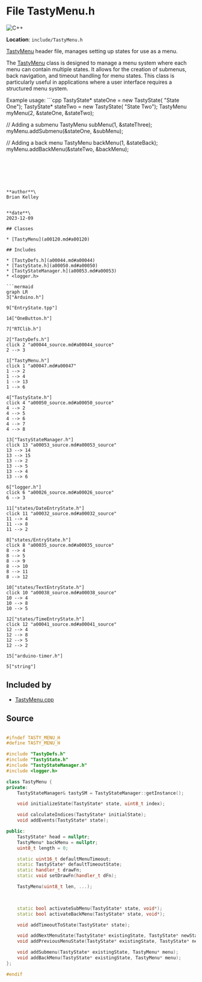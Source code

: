 <a id="a00047"></a>
# File TastyMenu.h

![][C++]

**Location**: `include/TastyMenu.h`

[TastyMenu](a00120.md#a00120) header file, manages setting up states for use as a menu.

The [TastyMenu](a00120.md#a00120) class is designed to manage a menu system where each menu can contain multiple states. It allows for the creation of submenus, back navigation, and timeout handling for menu states. This class is particularly useful in applications where a user interface requires a structured menu system.





Example usage: ```cpp
TastyState* stateOne = new TastyState( "State One");
TastyState* stateTwo = new TastyState( "State Two");
TastyMenu myMenu(2, &stateOne, &stateTwo);

// Adding a submenu
TastyMenu subMenu(1, &stateThree);
myMenu.addSubmenu(&stateOne, &subMenu);

// Adding a back menu
TastyMenu backMenu(1, &stateBack);
myMenu.addBackMenu(&stateTwo, &backMenu);
```






**author**\
Brian Kelley


**date**\
2023-12-09

## Classes

* [TastyMenu](a00120.md#a00120)

## Includes

* [TastyDefs.h](a00044.md#a00044)
* [TastyState.h](a00050.md#a00050)
* [TastyStateManager.h](a00053.md#a00053)
* <logger.h>

```mermaid
graph LR
3["Arduino.h"]

9["EntryState.tpp"]

14["OneButton.h"]

7["RTClib.h"]

2["TastyDefs.h"]
click 2 "a00044_source.md#a00044_source"
2 --> 3

1["TastyMenu.h"]
click 1 "a00047.md#a00047"
1 --> 2
1 --> 4
1 --> 13
1 --> 6

4["TastyState.h"]
click 4 "a00050_source.md#a00050_source"
4 --> 2
4 --> 5
4 --> 6
4 --> 7
4 --> 8

13["TastyStateManager.h"]
click 13 "a00053_source.md#a00053_source"
13 --> 14
13 --> 15
13 --> 2
13 --> 5
13 --> 4
13 --> 6

6["logger.h"]
click 6 "a00026_source.md#a00026_source"
6 --> 3

11["states/DateEntryState.h"]
click 11 "a00032_source.md#a00032_source"
11 --> 4
11 --> 8
11 --> 2

8["states/EntryState.h"]
click 8 "a00035_source.md#a00035_source"
8 --> 4
8 --> 5
8 --> 9
8 --> 10
8 --> 11
8 --> 12

10["states/TextEntryState.h"]
click 10 "a00038_source.md#a00038_source"
10 --> 4
10 --> 8
10 --> 5

12["states/TimeEntryState.h"]
click 12 "a00041_source.md#a00041_source"
12 --> 4
12 --> 8
12 --> 5
12 --> 2

15["arduino-timer.h"]

5["string"]

```

## Included by

* [TastyMenu.cpp](a00068.md#a00068)

## Source

```cpp

#ifndef TASTY_MENU_H
#define TASTY_MENU_H

#include "TastyDefs.h"
#include "TastyState.h"
#include "TastyStateManager.h"
#include <logger.h>

class TastyMenu {
private:
    TastyStateManager& tastySM = TastyStateManager::getInstance();

    void initializeState(TastyState* state, uint8_t index);

    void calculateIndices(TastyState* initialState);
    void addEvents(TastyState* state);

public:
    TastyState* head = nullptr; 
    TastyMenu* backMenu = nullptr; 
    uint8_t length = 0; 

    static uint16_t defaultMenuTimeout; 
    static TastyState* defaultTimeoutState; 
    static handler_t drawFn; 
    static void setDrawFn(handler_t dFn); 

    TastyMenu(uint8_t len, ...);

    

    static bool activateSubMenu(TastyState* state, void*); 
    static bool activateBackMenu(TastyState* state, void*); 

    void addTimeoutToState(TastyState* state); 

    void addNextMenuState(TastyState* existingState, TastyState* newState); 
    void addPreviousMenuState(TastyState* existingState, TastyState* newState); 

    void addSubmenu(TastyState* existingState, TastyMenu* menu); 
    void addBackMenu(TastyState* existingState, TastyMenu* menu); 
};

#endif
```

[public]: https://img.shields.io/badge/-public-brightgreen (public)
[C++]: https://img.shields.io/badge/language-C%2B%2B-blue (C++)
[static]: https://img.shields.io/badge/-static-lightgrey (static)
[private]: https://img.shields.io/badge/-private-red (private)
[Markdown]: https://img.shields.io/badge/language-Markdown-blue (Markdown)